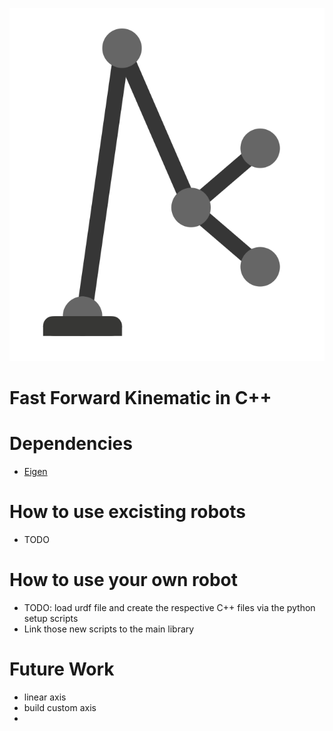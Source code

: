 

![Kink Logo](docs/rokin.png)

# Fast Forward Kinematic in C++

# Dependencies

* [Eigen](http://eigen.tuxfamily.org/index.php?title=Main_Page)

# How to use excisting robots

* TODO

# How to use your own robot

* TODO: load urdf file and create the respective C++ files via the python setup scripts
* Link those new scripts to the main library

# Future Work

* linear axis
* build custom axis
* 